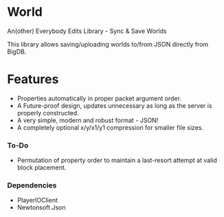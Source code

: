 # World
An(other) Everybody Edits Library - Sync &amp; Save Worlds

This library allows saving/uploading worlds to/from JSON directly from BigDB.

# Features
- Properties automatically in proper packet argument order.
- A Future-proof design, updates unnecessary as long as the server is properly constructed.
- A very simple, modern and robust format - JSON!
- A completely optional x/y/x1/y1 compression for smaller file sizes.

### To-Do
- Permutation of property order to maintain a last-resort attempt at valid block placement.

### Dependencies
- PlayerIOClient
- Newtonsoft.Json
